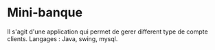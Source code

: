 # Mini-banque
Il s'agit d'une application qui permet de gerer different type de compte clients.
Langages : Java, swing, mysql.
